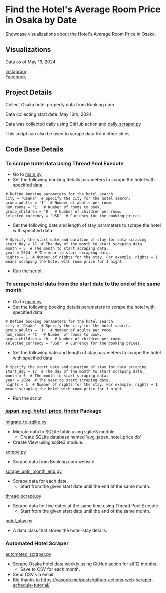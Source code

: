 # Find the Hotel's Average Room Price in Osaka by Date

Showcase visualizations about the Hotel's Average Room Price in Osaka.

## Visualizations
Data as of May 19, 2024

[Instagram](https://www.instagram.com/p/C7J1Uy0uuDK/?utm_source=ig_web_copy_link&igsh=MzRlODBiNWFlZA==)  
[Facebook](https://www.facebook.com/permalink.php?story_fbid=pfbid0VY15MZY5RAPoE7xW5nHEaLhF9SC1kgt2eyiyg5xRZ35MynJpVA1Yi5fWwhTwa7rzl&id=61553626169836)

## Project Details
Collect Osaka hotel property data from Booking.com

Data collecting start date: May 16th, 2024.

Data was collected daily using GitHub action and [daily_scraper.py](automated_scraper.py)

This script can also be used to scrape data from other cities.

## Code Base Details
### To scrape hotel data using Thread Pool Execute
- Go to [main.py](main.py)
- Set the following booking details parameters to scrape the hotel with specified data 
```
# Define booking parameters for the hotel search.
city = 'Osaka'  # Specify the city for the hotel search.
group_adults = '1'  # Number of adults per room.
num_rooms = '1'  # Number of rooms to book.
group_children = '0'  # Number of children per room.
selected_currency = 'USD'  # Currency for the booking prices.
```
- Set the following date and length of stay parameters to scrape the hotel with specified data
```
# Specify the start date and duration of stay for data scraping
start_day = 17  # The day of the month to start scraping data.
month = 5  # The month to start scraping data.
year = 2024  # The year to start scraping data.
nights = 1  # Number of nights for the stay. For example, nights = 1 means scraping the hotel with room price for 1 night.
```
- Run the script

### To scrape hotel data from the start date to the end of the same month
- Go to [main.py](main.py)
- Set the following booking details parameters to scrape the hotel with specified data 
```
# Define booking parameters for the hotel search.
city = 'Osaka'  # Specify the city for the hotel search.
group_adults = '1'  # Number of adults per room.
num_rooms = '1'  # Number of rooms to book.
group_children = '0'  # Number of children per room.
selected_currency = 'USD'  # Currency for the booking prices.
```
- Set the following date and length of stay parameters to scrape the hotel with specified data
```
# Specify the start date and duration of stay for data scraping
start_day = 17  # The day of the month to start scraping data.
month = 5  # The month to start scraping data.
year = 2024  # The year to start scraping data.
nights = 1  # Number of nights for the stay. For example, nights = 1 means scraping the hotel with room price for 1 night.
```
- Run the script


### [japan_avg_hotel_price_finder](japan_avg_hotel_price_finder) Package
[migrate_to_sqlite.py](japan_avg_hotel_price_finder%2Fmigrate_to_sqlite.py)
- Migrate data to SQLite table using sqlite3 module.
  - Create SQLite database named 'avg_japan_hotel_price.db'
- Create View using sqlite3 module.

[scrape.py](japan_avg_hotel_price_finder%2Fscrape.py)
- Scrape data from Booking.com website.

[scrape_until_month_end.py](japan_avg_hotel_price_finder%2Fscrape_until_month_end.py)
- Scrape data for each date.
  - Start from the given start date until the end of the same month.

[thread_scrape.py](japan_avg_hotel_price_finder%2Fthread_scrape.py)
- Scrape data for five dates at the same time using Thread Pool Execute.
  - Start from the given start date until the end of the same month.

[hotel_stay.py](japan_avg_hotel_price_finder%2Fhotel_stay.py)
- A data class that stores the hotel-stay details.

### Automated Hotel Scraper
[automated_scraper.py](automated_scraper.py)
- Scrape Osaka hotel data weekly using GitHub action for all 12 months.
  - Save to CSV for each month.
- Send CSV via email.
- Big thanks to https://yasoob.me/posts/github-actions-web-scraper-schedule-tutorial/